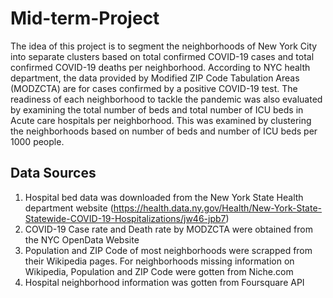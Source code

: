 # Mid-term-Project
The idea of this project is to segment the neighborhoods of New York City into separate clusters based on total confirmed COVID-19 cases and total confirmed COVID-19 deaths per neighborhood. According to NYC health department, the data provided by Modified ZIP Code Tabulation Areas (MODZCTA) are for cases confirmed by a positive COVID-19 test. The readiness of each neighborhood to tackle the pandemic was also evaluated by examining the total number of beds and total number of ICU beds in Acute care hospitals per neighborhood. This was examined by clustering the neighborhoods based on number of beds and number of ICU beds per 1000 people. 

## Data Sources
1. Hospital bed data was downloaded from the New York State Health department website (https://health.data.ny.gov/Health/New-York-State-Statewide-COVID-19-Hospitalizations/jw46-jpb7)
2. COVID-19 Case rate and Death rate by MODZCTA were obtained from the NYC OpenData Website
3. Population and ZIP Code of most neighborhoods were scrapped from their Wikipedia pages. For neighborhoods missing information on Wikipedia, Population and ZIP Code were gotten from Niche.com
4. Hospital neighborhood information was gotten from Foursquare API
